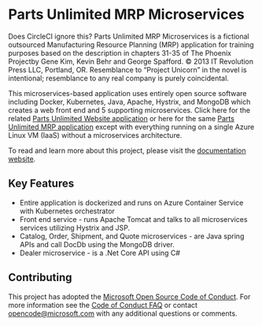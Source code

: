 # Parts Unlimited MRP Microservices
Does CircleCI ignore this?
Parts Unlimited MRP Microservices is a fictional outsourced Manufacturing Resource Planning (MRP) application for training purposes based on the description in chapters 31-35 of The Phoenix Projectby Gene Kim, Kevin Behr and George Spafford. © 2013 IT Revolution Press LLC, Portland, OR. Resemblance to “Project Unicorn” in the novel is intentional; resemblance to any real company is purely coincidental.

This microservices-based application uses entirely open source software including Docker, Kubernetes, Java, Apache, Hystrix, and MongoDB which creates a web front end and 5 supporting microservices. Click here for the related [Parts Unlimited Website application](http://github.com/microsoft/partsunlimited) 
or here for the same [Parts Unlimited MRP application](http://aka.ms/pumrplabs) except with everything running on a single Azure Linux VM (IaaS) without a microservices architecture.

To read and learn more about this project, please visit the [documentation website](https://microsoft.github.io/PartsUnlimitedMRPmicro/).

## Key Features

- Entire application is dockerized and runs on Azure Container Service with Kubernetes orchestrator
- Front end service - runs Apache Tomcat and talks to all microservices services utilizing Hystrix and JSP.
- Catalog, Order, Shipment, and Quote microservices - are Java spring APIs and call DocDb using the MongoDB driver.
- Dealer microservice - is a .Net Core API using C#

## Contributing

This project has adopted the [Microsoft Open Source Code of Conduct](https://opensource.microsoft.com/codeofconduct/). For more information see the [Code of Conduct FAQ](https://opensource.microsoft.com/codeofconduct/faq/) or contact [opencode@microsoft.com](mailto:opencode@microsoft.com) with any additional questions or comments.
